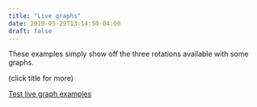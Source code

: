 ```yaml
---
title: "Live graphs"
date: 2019-05-29T13:14:50-04:00
draft: false
---
```


These examples simply show off the three rotations available with some graphs.

(click title for more)
<!--more-->

[Test live graph examples](http://demo.webwork.rochester.edu/webwork2/liveGraph_test/)